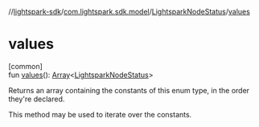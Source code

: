 //[lightspark-sdk](../../../index.md)/[com.lightspark.sdk.model](../index.md)/[LightsparkNodeStatus](index.md)/[values](values.md)

# values

[common]\
fun [values](values.md)(): [Array](https://kotlinlang.org/api/latest/jvm/stdlib/kotlin/-array/index.html)&lt;[LightsparkNodeStatus](index.md)&gt;

Returns an array containing the constants of this enum type, in the order they're declared.

This method may be used to iterate over the constants.
